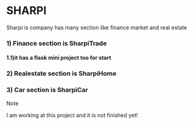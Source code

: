 # SHARPI
Sharpi is company has many section like finance market and real estate


 ### 1) Finance section is  SharpiTrade

 #### 1.1)it has a flask mini project too for start 
 
 ### 2) Realestate section is SharpiHome

 
 ### 3) Car section is SharpiCar


>[!NOTE]
> I am working at this project and it is not finished yet!

